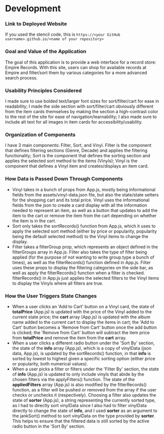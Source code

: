 # Development

### Link to Deployed Website
If you used the stencil code, this is `https://<your GitHub username>.github.io/<name of your repository>`

### Goal and Value of the Application
The goal of this application is to provide a web interface for a record store: Empire Records. With this site, users can shop for available records at Empire and filter/sort them by various categories for a more advanced search process.

### Usability Principles Considered
I made sure to use bolded text/larger font sizes for sort/filter/cart for ease in readability; I made the side section with sort/filter/cart obviously different from the item cards themselves by making the section a high-contrast color to the rest of the site for ease of navigation/learnability; I also made sure to include alt text for all images in item cards for accessibility/usability. 

### Organization of Components
I have 3 main components: Filter, Sort, and Vinyl. Filter is the component that defines filtering sections (Genre, Decade) and applies the filtering functionality; Sort is the component that defines the sorting section and applies the selected sort method to the items (Vinyls); Vinyl is the component that defines a Vinyl item and creates/displays an item card.

### How Data is Passed Down Through Components
- Vinyl takes in a bunch of props from App.js, mostly being informational fields from the assets/vinyl-data.json file, but also the state/state setters for the shopping cart and its total price. Vinyl uses the informational fields from the json to create a card display with all the information needed to represent an item, as well as a button that updates to add the item to the cart or remove the item from the cart depending on whether the item is in the cart.
- Sort only takes the sortRecords() function from App.js, which it uses to apply the selected sort method (either by price or popularity, popularity being the default selected method) to the Vinyl items to change the display. 
- Filter takes a filterGroup prop, which represents an object defined in the filterGroups array in App.js. Filter also takes the type of filter being applied (for the purpose of not wanting to write group.type a bunch of times), as well as the filterRecords() function defined in App.js. Filter uses these props to display the filtering categories on the side bar, as well as apply the filterRecords() function when a filter is checked. filterRecords() in App.js just applies the selected filters to the Vinyl items to display the Vinyls where all filters are true.

### How the User Triggers State Changes
- When a user clicks an 'Add to Cart' button on a Vinyl card, the state of **totalPrice** (App.js) is updated with the price of the Vinyl added to the current state price; the **cart** array (App.js) is updated with the album name added to the current cart to display the items in cart; the 'Add to Cart' button becomes a 'Remove from Cart' button once the add button is clicked; the 'Remove from Cart' button will subtract the item price from **totalPrice** and remove the item from the **cart** array.
- When a user clicks a different radio button under the 'Sort By' section, the state of the **info** array (App.js), which is a copy of vinylData (json data, App.js), is updated by the sortRecords() function, in that **info** is sorted by lowest to highest given a specific sorting option (either price or popularity, both numerical values).
- When a user picks a filter or filters under the 'Filter By' section, the state of **info** (App.js) is updated to only include vinyls that abide by the chosen filters via the applyFilters() function. The state of the **appliedFilters** array (App.js) is also modified by the filterRecords() function, as a filter will be pushed or removed from the array if the user checks or unchecks it (respectively). Choosing a filter also updates the state of **sorter** (App.js), a string representing the currently sorted type, as I had to directly sort vinylData since I also had to filter vinylData directly to change the state of **info**, and I used **sorter** as an argument to the jankSort() method to sort vinylData on the type provided by **sorter**. This helps to ensure that the filtered data is still sorted by the active radio button in the 'Sort By' section.
